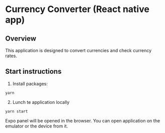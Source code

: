 # Currency Converter (React native app)

## Overview

This application is designed to convert currencies and check currency rates.

## Start instructions
1. Install packages:
```
yarn 
```
2. Lunch te application locally
```
yarn start
```

Expo panel will be opened in the browser. You can open application on the emulator or the device from it. 